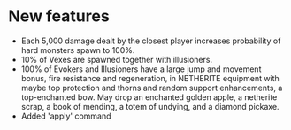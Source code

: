 # New features
* Each 5,000 damage dealt by the closest player increases probability of hard monsters spawn to 100%.
* 10% of Vexes are spawned together with illusioners.
* 100% of Evokers and Illusioners have a large jump and movement bonus, fire resistance and regeneration, in NETHERITE equipment with maybe top protection and thorns and random support enhancements, a top-enchanted bow. May drop an enchanted golden apple, a netherite scrap, a book of mending, a totem of undying, and a diamond pickaxe.
* Added 'apply' command